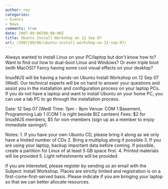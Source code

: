 ```yaml
---
author: rey
categories:
- Events
- News
comments: true
date: 2007-09-06T00:00:00Z
title: Ubuntu Install Workshop on 12 Sep 07
url: /2007/09/06/ubuntu-install-workshop-on-12-sep-07/
---
```


Always wanted to install Linux on your PC/laptop but don't know how to? Want to find out how to dual-boot Linux and Windows? Or even triple boot (with MacOS)? Fancy having some cool visual effects on your desktop?

linuxNUS will be having a hands-on Ubuntu Install Workshop on 12 Sep 07 (Wed). Our technical experts will be on hand to answer your questions and assist you in the installation and configuration process on your laptop PCs. If you do not have a laptop and want to install Ubuntu on your home PC, you can use a lab PC to go through the installation process.

Date: 12 Sep 07 (Wed)
Time: 7pm - 9pm
Venue: COM 1 Basement, Programming Lab 1 (COM 1 is right beside BIZ canteen)
Fees: $2 for linuxNUS members, $5 for non-members (sign up as a member to enjoy immediate savings!).

Notes:
     1. If you have your own Ubuntu CD, please bring it along as we only have a limited number of CDs
     2. Bring a multiplug along if possible
     3. If you are using your laptop, backup important data before coming. If possible, create a partition for Linux of at least 5 GB space first.
     4. Printed materials will be provided
     5. Light refreshments will be provided

If you are interested, please register by sending us an email with the Subject: Install Workshop. Places are strictly limited and registration is on a first-come-first-served basis. Please indicate if you are bringing your laptop so that we can better allocate resources.
